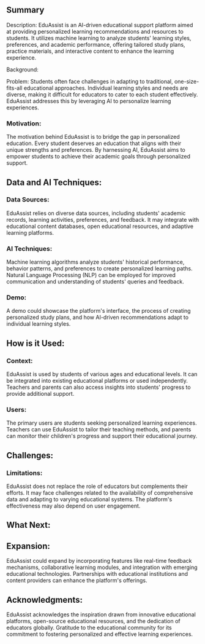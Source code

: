 ## Summary
Description: 
EduAssist is an AI-driven educational support platform aimed at providing personalized learning recommendations and resources to students. It utilizes machine learning to analyze students' learning styles, preferences, and academic performance, offering tailored study plans, practice materials, and interactive content to enhance the learning experience.

Background:

Problem: 
Students often face challenges in adapting to traditional, one-size-fits-all educational approaches. Individual learning styles and needs are diverse, making it difficult for educators to cater to each student effectively. EduAssist addresses this by leveraging AI to personalize learning experiences.

### Motivation:
The motivation behind EduAssist is to bridge the gap in personalized education. Every student deserves an education that aligns with their unique strengths and preferences. By harnessing AI, EduAssist aims to empower students to achieve their academic goals through personalized support.

## Data and AI Techniques:

### Data Sources:
EduAssist relies on diverse data sources, including students' academic records, learning activities, preferences, and feedback. It may integrate with educational content databases, open educational resources, and adaptive learning platforms.

### AI Techniques:
Machine learning algorithms analyze students' historical performance, behavior patterns, and preferences to create personalized learning paths. Natural Language Processing (NLP) can be employed for improved communication and understanding of students' queries and feedback.

### Demo:
A demo could showcase the platform's interface, the process of creating personalized study plans, and how AI-driven recommendations adapt to individual learning styles.

## How is it Used:

### Context:
EduAssist is used by students of various ages and educational levels. It can be integrated into existing educational platforms or used independently. Teachers and parents can also access insights into students' progress to provide additional support.

### Users:
The primary users are students seeking personalized learning experiences. Teachers can use EduAssist to tailor their teaching methods, and parents can monitor their children's progress and support their educational journey.

## Challenges:

### Limitations:
EduAssist does not replace the role of educators but complements their efforts. It may face challenges related to the availability of comprehensive data and adapting to varying educational systems. The platform's effectiveness may also depend on user engagement.

## What Next:

## Expansion:
EduAssist could expand by incorporating features like real-time feedback mechanisms, collaborative learning modules, and integration with emerging educational technologies. Partnerships with educational institutions and content providers can enhance the platform's offerings.

## Acknowledgments:

EduAssist acknowledges the inspiration drawn from innovative educational platforms, open-source educational resources, and the dedication of educators globally. Gratitude to the educational community for its commitment to fostering personalized and effective learning experiences.

